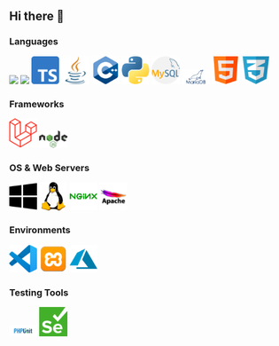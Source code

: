 ## Hi there 👋

### Languages
![](<img src="https://github.com/Queeky/Queeky/blob/main/icons/php.png?raw=true" alt="PHP icon" width="10%" />)
![](<img src="https://github.com/Queeky/Queeky/blob/main/icons/js.png?raw=true" alt="JavaScript icon" width="10%" />)
<img src="https://github.com/Queeky/Queeky/blob/main/icons/typescript.png?raw=true" alt="TypeScript icon" width="10%" />
<img src="https://github.com/Queeky/Queeky/blob/main/icons/java.png?raw=true" alt="Java icon" width="10%" />
<img src="https://github.com/Queeky/Queeky/blob/main/icons/c-.png?raw=true" alt="C++ icon" width="10%" />
<img src="https://github.com/Queeky/Queeky/blob/main/icons/python.png?raw=true" alt="Python icon" width="10%" />
<img src="https://github.com/Queeky/Queeky/blob/main/icons/mysql.png?raw=true" alt="MySQL icon" width="10%" />
<img src="https://github.com/Queeky/Queeky/blob/main/icons/MariaDB_Logo.d8a208f0a889a8f0f0551b8391a065ea79c54f3a.png?raw=true" alt="MariaDB icon" width="10%" />
<img src="https://github.com/Queeky/Queeky/blob/main/icons/html.png?raw=true" alt="HTML icon" width="10%" />
<img src="https://github.com/Queeky/Queeky/blob/main/icons/text.png?raw=true" alt="CSS icon" width="10%" />

### Frameworks
<img src="https://github.com/Queeky/Queeky/blob/main/icons/laravel.png?raw=true" alt="Laravel icon" width="10%" />
<img src="https://github.com/Queeky/Queeky/blob/main/icons/Node.js_logo.svg.png?raw=true" alt="Node.js icon" width="10%" />

### OS & Web Servers
<img src="https://github.com/Queeky/Queeky/blob/main/icons/windows.png?raw=true" alt="Windows icon" width="10%" />
<img src="https://github.com/Queeky/Queeky/blob/main/icons/linux.png?raw=true" alt="Linux icon" width="10%" />
<img src="https://github.com/Queeky/Queeky/blob/main/icons/nginx.png?raw=true" alt="Nginx icon" width="10%" />
<img src="https://github.com/Queeky/Queeky/blob/main/icons/apache.png?raw=true" alt="Apache icon" width="10%" />

### Environments
<img src="https://github.com/Queeky/Queeky/blob/main/icons/Visual_Studio_Code_1.35_icon.svg.png?raw=true" alt="VSCode icon" width="10%" />
<img src="https://github.com/Queeky/Queeky/blob/main/icons/xampp.png?raw=true" alt="XAMPP icon" width="10%" />
<img src="https://github.com/Queeky/Queeky/blob/main/icons/azure.png?raw=true" alt="Azure DevOps icon" width="10%" />

### Testing Tools
<img src="https://github.com/Queeky/Queeky/blob/main/icons/phpunit.png?raw=true" alt="PHPUnit icon" width="10%" />
<img src="https://github.com/Queeky/Queeky/blob/main/icons/Selenium_Logo.png?raw=true" alt="Selenium icon" width="10%" />

<!--
**Queeky/Queeky** is a ✨ _special_ ✨ repository because its `README.md` (this file) appears on your GitHub profile.

Here are some ideas to get you started:

- 🔭 I’m currently working on ...
- 🌱 I’m currently learning ...
- 👯 I’m looking to collaborate on ...
- 🤔 I’m looking for help with ...
- 💬 Ask me about ...
- 📫 How to reach me: ...
- 😄 Pronouns: ...
- ⚡ Fun fact: ...
-->
